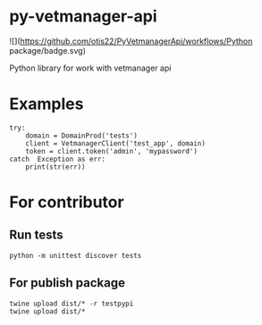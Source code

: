 # py-vetmanager-api

![](https://github.com/otis22/PyVetmanagerApi/workflows/Python package/badge.svg)

Python library for work with vetmanager api

# Examples

```
try:
    domain = DomainProd('tests')
    client = VetmanagerClient('test_app', domain)
    token = client.token('admin', 'mypassword')
catch  Exception as err: 
    print(str(err))
```


# For contributor

## Run tests

```python -m unittest discover tests```

## For publish package

```
twine upload dist/* -r testpypi
twine upload dist/*
```
